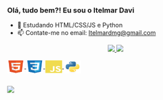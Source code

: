 ### Olá, tudo bem?! Eu sou o Itelmar Davi

- 🌱 Estudando HTML/CSS/JS e Python
- 📫 Contate-me no email: Itelmardmg@gmail.com

<div align="center">
  <a href="https://github.com/Itelmar">
  <img height="130em" src="https://github-readme-stats.vercel.app/api?username=Itelmar&show_icons=true&theme=dracula&include_all_commits=true&count_private=true"/>
  <img height="130em" src="https://github-readme-stats.vercel.app/api/top-langs/?username=Itelmar&layout=compact&langs_count=7&theme=dracula"/>
</div>
<div style="display: inline_block"><br>
  
  <img align="center" alt="Tetel-HTML" height="30" width="40" src="https://raw.githubusercontent.com/devicons/devicon/master/icons/html5/html5-original.svg">
  <img align="center" alt="Tetel-CSS" height="30" width="40" src="https://raw.githubusercontent.com/devicons/devicon/master/icons/css3/css3-original.svg">
  <img align="center" alt="Tetel-Js" height="30" width="40" src="https://raw.githubusercontent.com/devicons/devicon/master/icons/javascript/javascript-plain.svg">
  <img align="center" alt="Tetel-Python" height="30" width="40" src="https://raw.githubusercontent.com/devicons/devicon/master/icons/python/python-original.svg">
</div>

##

<div>
  <a href = "mailto:Itelmardmg@gmail.com"><img src="https://img.shields.io/badge/-Gmail-%23333?style=for-the-badge&logo=gmail&logoColor=white" target="_blank"></a>
</div>
  

  
